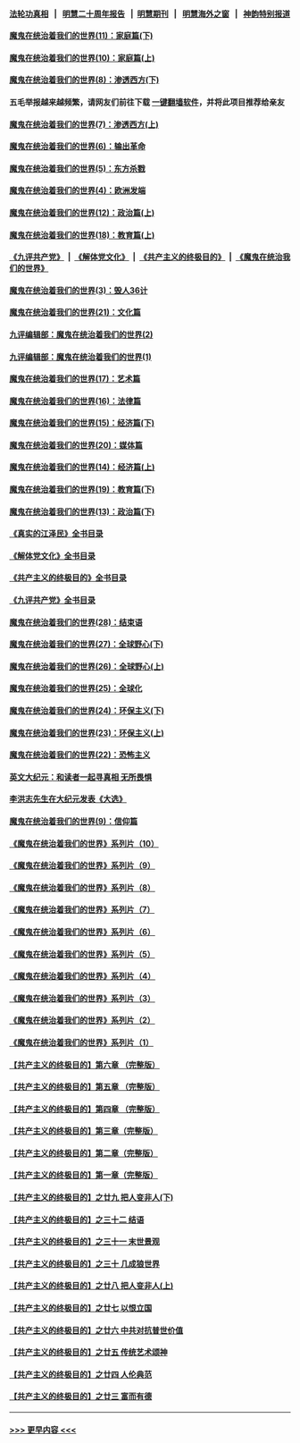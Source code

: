 #### [法轮功真相](https://github.com/gfw-breaker/truth/blob/master/README.md?t=0) &nbsp;&nbsp;|&nbsp;&nbsp; [明慧二十周年报告](https://github.com/gfw-breaker/mh-reports/blob/master/README.md?t=0) &nbsp;&nbsp;|&nbsp;&nbsp;[明慧期刊](https://github.com/gfw-breaker/mh-qikan) &nbsp;&nbsp;|&nbsp;&nbsp; [明慧海外之窗](https://github.com/gfw-breaker/mh-news/blob/master/README.md?t=0) &nbsp;&nbsp;|&nbsp;&nbsp; [神韵特别报道](https://github.com/gfw-breaker/mh-news/blob/master/shenyun.md?t=0)
#### [魔鬼在统治着我们的世界(11)：家庭篇(下)](../pages/nsc422/n10440961.md?t=11272050) 
#### [魔鬼在统治着我们的世界(10)：家庭篇(上)](../pages/nsc422/n10435448.md?t=11272050) 
#### [魔鬼在统治着我们的世界(8)：渗透西方(下)](../pages/nsc422/n10429603.md?t=11272050) 
#### 五毛举报越来越频繁，请网友们前往下载 [一键翻墙软件](https://github.com/gfw-breaker/ssr-accounts)，并将此项目推荐给亲友
#### [魔鬼在统治着我们的世界(7)：渗透西方(上)](../pages/nsc422/n10426013.md?t=11272050) 
#### [魔鬼在统治着我们的世界(6)：输出革命](../pages/nsc422/n10421536.md?t=11272050) 
#### [魔鬼在统治着我们的世界(5)：东方杀戮](../pages/nsc422/n10417707.md?t=11272050) 
#### [魔鬼在统治着我们的世界(4)：欧洲发端](../pages/nsc422/n10414890.md?t=11272050) 
#### [魔鬼在统治着我们的世界(12)：政治篇(上)](../pages/nsc422/n10444576.md?t=11272050) 
#### [魔鬼在统治着我们的世界(18)：教育篇(上)](../pages/nsc422/n10526970.md?t=11272050) 
#### [《九评共产党》](https://github.com/begood0513/9ping.md/blob/master/README.md) &nbsp;|&nbsp; [《解体党文化》](../../../../jtdwh.md/blob/master/README.md)  &nbsp;|&nbsp; [《共产主义的终极目的》](../../../../gczydzjmd.md/blob/master/README.md) &nbsp;|&nbsp; [《魔鬼在统治我们的世界》](../../../../mgztzwmdsj.md/blob/master/README.md) 
#### [魔鬼在统治着我们的世界(3)：毁人36计](../pages/nsc422/n10411583.md?t=11272050) 
#### [魔鬼在统治着我们的世界(21)：文化篇](../pages/nsc422/n10597706.md?t=11272050) 
#### [九评编辑部：魔鬼在统治着我们的世界(2)](../pages/nsc422/n10410036.md?t=11272050) 
#### [九评编辑部：魔鬼在统治着我们的世界(1)](../pages/nsc422/n10406825.md?t=11272050) 
#### [魔鬼在统治着我们的世界(17)：艺术篇](../pages/nsc422/n10499093.md?t=11272050) 
#### [魔鬼在统治着我们的世界(16)：法律篇](../pages/nsc422/n10485969.md?t=11272050) 
#### [魔鬼在统治着我们的世界(15)：经济篇(下)](../pages/nsc422/n10469975.md?t=11272050) 
#### [魔鬼在统治着我们的世界(20)：媒体篇](../pages/nsc422/n10586579.md?t=11272050) 
#### [魔鬼在统治着我们的世界(14)：经济篇(上)](../pages/nsc422/n10457370.md?t=11272050) 
#### [魔鬼在统治着我们的世界(19)：教育篇(下)](../pages/nsc422/n10564808.md?t=11272050) 
#### [魔鬼在统治着我们的世界(13)：政治篇(下)](../pages/nsc422/n10448270.md?t=11272050) 
#### [《真实的江泽民》全书目录](../pages/nsc422/n13721399.md?t=11272050) 
#### [《解体党文化》全书目录](../pages/nsc422/n13721157.md?t=11272050) 
#### [《共产主义的终极目的》全书目录](../pages/nsc422/n13721048.md?t=11272050) 
#### [《九评共产党》全书目录](../pages/nsc422/n13708085.md?t=11272050) 
#### [魔鬼在统治着我们的世界(28)：结束语](../pages/nsc422/n10936246.md?t=11272050) 
#### [魔鬼在统治着我们的世界(27)：全球野心(下)](../pages/nsc422/n10928319.md?t=11272050) 
#### [魔鬼在统治着我们的世界(26)：全球野心(上)](../pages/nsc422/n10900318.md?t=11272050) 
#### [魔鬼在统治着我们的世界(25)：全球化](../pages/nsc422/n10788205.md?t=11272050) 
#### [魔鬼在统治着我们的世界(24)：环保主义(下)](../pages/nsc422/n10695307.md?t=11272050) 
#### [魔鬼在统治着我们的世界(23)：环保主义(上)](../pages/nsc422/n10688613.md?t=11272050) 
#### [魔鬼在统治着我们的世界(22)：恐怖主义](../pages/nsc422/n10614727.md?t=11272050) 
#### [英文大纪元：和读者一起寻真相 无所畏惧](../pages/nsc422/n12542027.md?t=11272050) 
#### [李洪志先生在大纪元发表《大选》](../pages/nsc422/n12534746.md?t=11272050) 
#### [魔鬼在统治着我们的世界(9)：信仰篇](../pages/nsc422/n10432159.md?t=11272050) 
#### [《魔鬼在统治着我们的世界》系列片（10）](../pages/nsc422/n12292670.md?t=11272050) 
#### [《魔鬼在统治着我们的世界》系列片（9）](../pages/nsc422/n12290859.md?t=11272050) 
#### [《魔鬼在统治着我们的世界》系列片（8）](../pages/nsc422/n12287445.md?t=11272050) 
#### [《魔鬼在统治着我们的世界》系列片（7）](../pages/nsc422/n12283425.md?t=11272050) 
#### [《魔鬼在统治着我们的世界》系列片（6）](../pages/nsc422/n12282314.md?t=11272050) 
#### [《魔鬼在统治着我们的世界》系列片（5）](../pages/nsc422/n12281419.md?t=11272050) 
#### [《魔鬼在统治着我们的世界》系列片（4）](../pages/nsc422/n12274024.md?t=11272050) 
#### [《魔鬼在统治着我们的世界》系列片（3）](../pages/nsc422/n12271322.md?t=11272050) 
#### [《魔鬼在统治着我们的世界》系列片（2）](../pages/nsc422/n12269049.md?t=11272050) 
#### [《魔鬼在统治着我们的世界》系列片（1）](../pages/nsc422/n12267575.md?t=11272050) 
#### [【共产主义的终极目的】第六章 （完整版）](../pages/nsc422/n11428913.md?t=11272050) 
#### [【共产主义的终极目的】第五章 （完整版）](../pages/nsc422/n11428912.md?t=11272050) 
#### [【共产主义的终极目的】第四章 （完整版）](../pages/nsc422/n11428907.md?t=11272050) 
#### [【共产主义的终极目的】第三章（完整版）](../pages/nsc422/n11428848.md?t=11272050) 
#### [【共产主义的终极目的】第二章（完整版）](../pages/nsc422/n11428831.md?t=11272050) 
#### [【共产主义的终极目的】第一章（完整版）](../pages/nsc422/n11417651.md?t=11272050) 
#### [【共产主义的终极目的】之廿九 把人变非人(下)](../pages/nsc422/n11344140.md?t=11272050) 
#### [【共产主义的终极目的】之三十二 结语](../pages/nsc422/n11360535.md?t=11272050) 
#### [【共产主义的终极目的】之三十一 末世景观](../pages/nsc422/n11351129.md?t=11272050) 
#### [【共产主义的终极目的】之三十 几成狼世界](../pages/nsc422/n11348280.md?t=11272050) 
#### [【共产主义的终极目的】之廿八 把人变非人(上)](../pages/nsc422/n11340492.md?t=11272050) 
#### [【共产主义的终极目的】之廿七 以恨立国](../pages/nsc422/n11336944.md?t=11272050) 
#### [【共产主义的终极目的】之廿六 中共对抗普世价值](../pages/nsc422/n11324785.md?t=11272050) 
#### [【共产主义的终极目的】之廿五 传统艺术颂神](../pages/nsc422/n11296396.md?t=11272050) 
#### [【共产主义的终极目的】之廿四 人伦典范](../pages/nsc422/n11296397.md?t=11272050) 
#### [【共产主义的终极目的】之廿三 富而有德](../pages/nsc422/n11283598.md?t=11272050) 

----
#### [ >>> 更早内容 <<< ](../indexes/nsc422-earlier.md)

